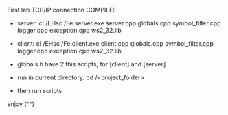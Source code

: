 First lab TCP/IP connection
COMPILE:
- server: cl /EHsc /Fe:server.exe server.cpp globals.cpp symbol_filter.cpp logger.cpp exception.cpp ws2_32.lib
- client: cl /EHsc /Fe:client.exe client.cpp globals.cpp symbol_filter.cpp logger.cpp exception.cpp ws2_32.lib

- globals.h have 2 this scripts, for [client] and [server]
- run in current directory: cd /<project_folder>
- then run scripts

enjoy (^^)
